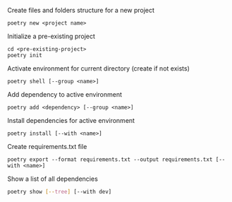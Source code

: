 Create files and folders structure for a new project
```shell
poetry new <project name>
```

Initialize a pre-existing project
```shell
cd <pre-existing-project>
poetry init
```

Activate environment for current directory (create if not exists)
```shell
poetry shell [--group <name>]
```

Add dependency to active environment
```shell
poetry add <dependency> [--group <name>]
```

Install dependencies for active environment
```shell
poetry install [--with <name>]
```

Create requirements.txt file
```shell
poetry export --format requirements.txt --output requirements.txt [--with <name>]
```

Show a list of all dependencies
```bash
poetry show [--tree] [--with dev]
```
